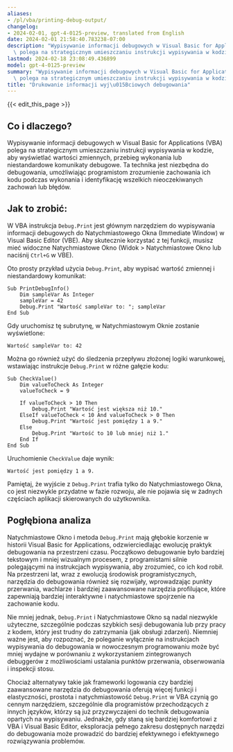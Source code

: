 ```yaml
---
aliases:
- /pl/vba/printing-debug-output/
changelog:
- 2024-02-01, gpt-4-0125-preview, translated from English
date: 2024-02-01 21:58:40.783238-07:00
description: "Wypisywanie informacji debugowych w Visual Basic for Applications (VBA)\
  \ polega na strategicznym umieszczaniu instrukcji wypisywania w kodzie, aby\u2026"
lastmod: 2024-02-18 23:08:49.436899
model: gpt-4-0125-preview
summary: "Wypisywanie informacji debugowych w Visual Basic for Applications (VBA)\
  \ polega na strategicznym umieszczaniu instrukcji wypisywania w kodzie, aby\u2026"
title: "Drukowanie informacji wyj\u015Bciowych debugowania"
---
```


{{< edit_this_page >}}

## Co i dlaczego?
Wypisywanie informacji debugowych w Visual Basic for Applications (VBA) polega na strategicznym umieszczaniu instrukcji wypisywania w kodzie, aby wyświetlać wartości zmiennych, przebieg wykonania lub niestandardowe komunikaty debugowe. Ta technika jest niezbędna do debugowania, umożliwiając programistom zrozumienie zachowania ich kodu podczas wykonania i identyfikację wszelkich nieoczekiwanych zachowań lub błędów.

## Jak to zrobić:
W VBA instrukcja `Debug.Print` jest głównym narzędziem do wypisywania informacji debugowych do Natychmiastowego Okna (Immediate Window) w Visual Basic Editor (VBE). Aby skutecznie korzystać z tej funkcji, musisz mieć widoczne Natychmiastowe Okno (Widok > Natychmiastowe Okno lub naciśnij `Ctrl+G` w VBE).

Oto prosty przykład użycia `Debug.Print`, aby wypisać wartość zmiennej i niestandardowy komunikat:

```basic
Sub PrintDebugInfo()
    Dim sampleVar As Integer
    sampleVar = 42
    Debug.Print "Wartość sampleVar to: "; sampleVar
End Sub
```

Gdy uruchomisz tę subrutynę, w Natychmiastowym Oknie zostanie wyświetlone:
```
Wartość sampleVar to: 42
```

Można go również użyć do śledzenia przepływu złożonej logiki warunkowej, wstawiając instrukcje `Debug.Print` w różne gałęzie kodu:

```basic
Sub CheckValue()
    Dim valueToCheck As Integer
    valueToCheck = 9
    
    If valueToCheck > 10 Then
        Debug.Print "Wartość jest większa niż 10."
    ElseIf valueToCheck < 10 And valueToCheck > 0 Then
        Debug.Print "Wartość jest pomiędzy 1 a 9."
    Else
        Debug.Print "Wartość to 10 lub mniej niż 1."
    End If
End Sub
```

Uruchomienie `CheckValue` daje wynik:
```
Wartość jest pomiędzy 1 a 9.
```

Pamiętaj, że wyjście z `Debug.Print` trafia tylko do Natychmiastowego Okna, co jest niezwykle przydatne w fazie rozwoju, ale nie pojawia się w żadnych częściach aplikacji skierowanych do użytkownika.

## Pogłębiona analiza
Natychmiastowe Okno i metoda `Debug.Print` mają głębokie korzenie w historii Visual Basic for Applications, odzwierciedlając ewolucję praktyk debugowania na przestrzeni czasu. Początkowo debugowanie było bardziej tekstowym i mniej wizualnym procesem, z programistami silnie polegającymi na instrukcjach wypisywania, aby zrozumieć, co ich kod robił. Na przestrzeni lat, wraz z ewolucją środowisk programistycznych, narzędzia do debugowania również się rozwijały, wprowadzając punkty przerwania, wachlarze i bardziej zaawansowane narzędzia profilujące, które zapewniają bardziej interaktywne i natychmiastowe spojrzenie na zachowanie kodu.

Nie mniej jednak, `Debug.Print` i Natychmiastowe Okno są nadal niezwykle użyteczne, szczególnie podczas szybkich sesji debugowania lub przy pracy z kodem, który jest trudny do zatrzymania (jak obsługi zdarzeń). Niemniej ważne jest, aby rozpoznać, że poleganie wyłącznie na instrukcjach wypisywania do debugowania w nowoczesnym programowaniu może być mniej wydajne w porównaniu z wykorzystaniem zintegrowanych debuggerów z możliwościami ustalania punktów przerwania, obserwowania i inspekcji stosu.

Chociaż alternatywy takie jak frameworki logowania czy bardziej zaawansowane narzędzia do debugowania oferują więcej funkcji i elastyczności, prostota i natychmiastowość `Debug.Print` w VBA czynią go cennym narzędziem, szczególnie dla programistów przechodzących z innych języków, którzy są już przyzwyczajeni do technik debugowania opartych na wypisywaniu. Jednakże, gdy staną się bardziej komfortowi z VBA i Visual Basic Editor, eksploracja pełnego zakresu dostępnych narzędzi do debugowania może prowadzić do bardziej efektywnego i efektywnego rozwiązywania problemów.
